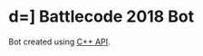 # d=] Battlecode 2018 Bot

Bot created using [C++ API](https://github.com/naumazeredo/battlecode-2018-cpp-api).
